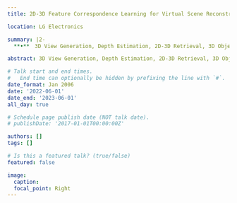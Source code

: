 ```yaml
---
title: 2D-3D Feature Correspondence Learning for Virtual Scene Reconstruction

location: LG Electronics

summary: |2-
  **•**　3D View Generation, Depth Estimation, 2D-3D Retrieval, 3D Object Detection

abstract: 3D View Generation, Depth Estimation, 2D-3D Retrieval, 3D Object Detection

# Talk start and end times.
#   End time can optionally be hidden by prefixing the line with `#`.
date_format: Jan 2006
date: '2022-06-01'
date_end: '2023-06-01'
all_day: true

# Schedule page publish date (NOT talk date).
# publishDate: '2017-01-01T00:00:00Z'

authors: []
tags: []

# Is this a featured talk? (true/false)
featured: false

image:
  caption: 
  focal_point: Right
---
```

